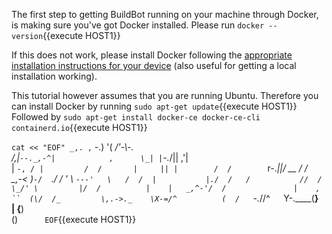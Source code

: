 The first step to getting BuildBot running on your machine through Docker, is making sure you've got Docker installed. 
Please run  `docker --version`{{execute HOST1}}

If this does not work, please install Docker following the [appropriate installation instructions for your device](https://docs.docker.com/install/) (also useful for getting a local installation working).

This tutorial however assumes that you are running Ubuntu. Therefore you can install Docker by running `sudo apt-get update`{{execute HOST1}}
Followed by `sudo apt-get install docker-ce docker-ce-cli containerd.io`{{execute HOST1}}

`cat << "EOF"
       _,.
     ,` -.)
    '( _/'-\\-.               
   /,|`--._,-^|            ,     
   \_| |`-._/||          ,'|       
     |  `-, / |         /  /      
     |     || |        /  /       
      `r-._||/   __   /  /  
  __,-<_     )`-/  `./  /
 '  \   `---'   \   /  / 
     |           |./  /  
     /           //  /     
 \_/' \         |/  /         
  |    |   _,^-'/  /              
  |    , ``  (\/  /_        
   \,.->._    \X-=/^         
   (  /   `-._//^`  
    `Y-.____(__}              
     |     {__)           
           ()`     
EOF`{{execute HOST1}}